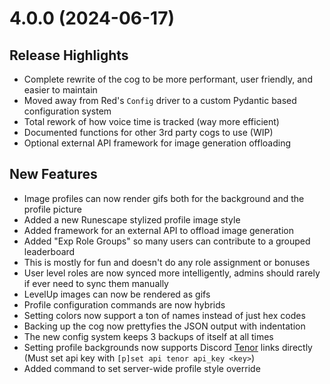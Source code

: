# 4.0.0 (2024-06-17)

## Release Highlights

- Complete rewrite of the cog to be more performant, user friendly, and easier to maintain
- Moved away from Red's `Config` driver to a custom Pydantic based configuration system
- Total rework of how voice time is tracked (way more efficient)
- Documented functions for other 3rd party cogs to use (WIP)
- Optional external API framework for image generation offloading

## New Features

- Image profiles can now render gifs both for the background and the profile picture
- Added a new Runescape stylized profile image style
- Added framework for an external API to offload image generation
- Added "Exp Role Groups" so many users can contribute to a grouped leaderboard
- This is mostly for fun and doesn't do any role assignment or bonuses
- User level roles are now synced more intelligently, admins should rarely if ever need to sync them manually
- LevelUp images can now be rendered as gifs
- Profile configuration commands are now hybrids
- Setting colors now support a ton of names instead of just hex codes
- Backing up the cog now prettyfies the JSON output with indentation
- The new config system keeps 3 backups of itself at all times
- Setting profile backgrounds now supports Discord [Tenor](https://developers.google.com/tenor/guides/quickstart) links directly (Must set api key with `[p]set api tenor api_key <key>`)
- Added command to set server-wide profile style override
